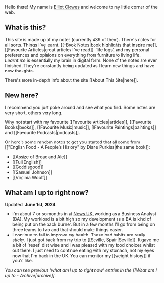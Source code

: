 Hello there! My name is [Elliot Clowes](https://elliotclowes.com) and welcome to my little corner of the web.

## What is this?

This site is made up of my notes (currently 439 of them). There's notes for all sorts. Things I’ve learnt, [[-Book Notes|book highlights that inspire me]], [[Favourite Articles|great articles I’ve read]], ‘life logs’, and my personal preferences and opinions on everything from furniture to living life. *Learnt.me* is essentially my brain in digital form. None of the notes are ever finished. They're constantly being updated as I learn new things and have new thoughts.

There's more in-depth info about the site [[About This Site|here]].

## New here?

I recommend you just poke around and see what you find. Some notes are very short, others very long.

Why not start with my favourite [[Favourite Articles|articles]], [[Favourite Books|books]], [[Favourite Music|music]], [[Favourite Paintings|paintings]] and [[Favourite Podcasts|podcasts]].

Or here's some random notes to get you started that all come from [["English Food - A People’s History" by Diane Purkiss|the same book]]:
- [[Assize of Bread and Ale]]
- [[Full English]]
- [[Goddisgood]]
- [[Samuel Johnson]]
- [[Virginia Woolf]]

## What am I up to right now?

Updated: **June 1st, 2024**

- I'm about 7 or so months in at [News UK](https://en.wikipedia.org/wiki/News_UK), working as a Business Analyst (BA). My workload is a bit high so my development as a BA is kind of being put on the back burner. But in a few months I'll go from being on three teams to two and that should make things easier.
- I continue to fail to improve my health. These bad habits are really *sticky*. I just got back from my trip to [[Seville, Spain|Seville]]. It gave me a bit of 'reset' diet wise and I was pleased with my food choices whilst out there. I just need to continue eating with my stomach, not my eyes now that I'm back in the UK. You can monitor my [[weight history]] if you'd like.

*You can see previous 'what am I up to right now' entries in the [[What am I up to - Archive|archive]].*